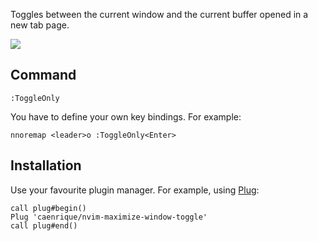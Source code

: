 Toggles between the current window and the current buffer opened in a new tab page.

![](maximize-window-example.gif)

## Command

```vim
:ToggleOnly
```

You have to define your own key bindings. For example:

```vim
nnoremap <leader>o :ToggleOnly<Enter>
```

## Installation

Use your favourite plugin manager. For example, using [Plug](https://github.com/junegunn/vim-plug):

```vim
call plug#begin()
Plug 'caenrique/nvim-maximize-window-toggle'
call plug#end()
```
